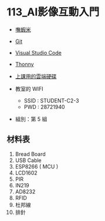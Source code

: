 # 113_AI影像互動入門

- [嘸蝦米](https://boshiamy.com/)

- [Git](https://git-scm.com/)

- [Visual Studio Code](https://code.visualstudio.com/)

- [Thonny](https://thonny.org/)

- [上課用的雲端硬碟](https://drive.google.com/drive/folders/1KgtU5GrxqSX69DrHz9Hf0e90lH7osqnu?usp=drive_link)

- 教室的 WIFI
  - SSID : STUDENT-C2-3
  - PWD : 28721940

- 組別：第 5 組

## 材料表

1. Bread Board
1. USB Cable
1. ESP8266 ( MCU )
1. LCD1602
1. PIR
1. IN219
1. AD8232
1. RFID
1. 杜邦線
1. 排針
